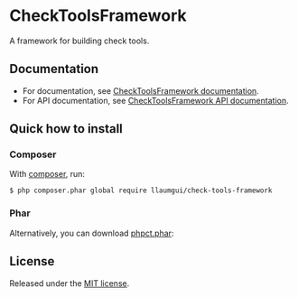 # CheckToolsFramework

A framework for building check tools.


## Documentation
* For documentation, see [CheckToolsFramework documentation](https://llaumgui.github.io/CheckToolsFramework/).
* For API documentation, see [CheckToolsFramework API documentation](https://llaumgui.github.io/CheckToolsFramework/apigen).


## Quick how to install
### Composer
With [composer](https://getcomposer.org/doc/00-intro.md#installation-linux-unix-osx), run:

```
$ php composer.phar global require llaumgui/check-tools-framework
```

### Phar
Alternatively, you can download [phpct.phar](http://llaumgui.github.io/CheckToolsFramework/phpct.phar):


## License
Released under the [MIT license](http://www.opensource.org/licenses/MIT).
